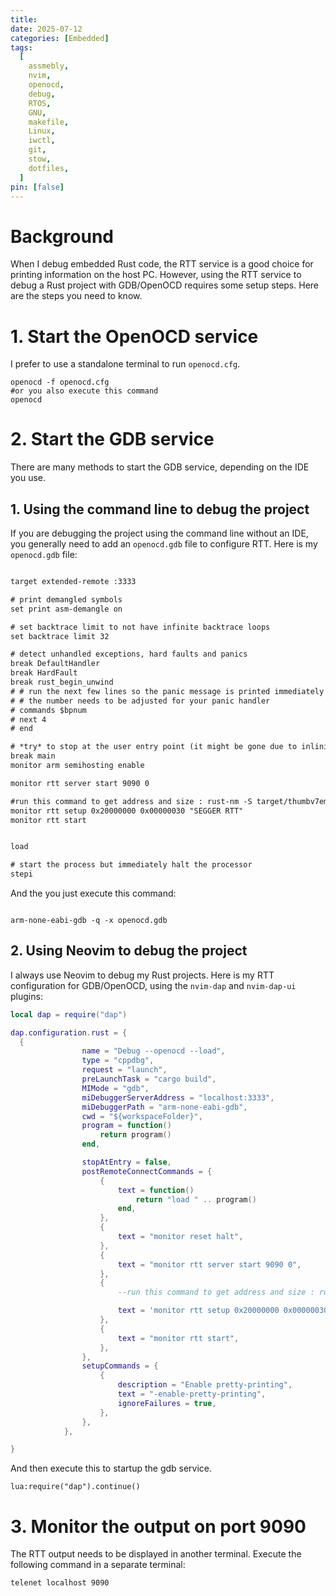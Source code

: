 ```yaml
---
title:
date: 2025-07-12
categories: [Embedded]
tags:
  [
    assmebly,
    nvim,
    openocd,
    debug,
    RTOS,
    GNU,
    makefile,
    Linux,
    iwctl,
    git,
    stow,
    dotfiles,
  ]
pin: [false]
---
```


# Background

When I debug embedded Rust code, the RTT service is a good choice for printing information on the host PC.
However, using the RTT service to debug a Rust project with GDB/OpenOCD requires some setup steps. Here are the steps you need to know.

# 1. Start the OpenOCD service

I prefer to use a standalone terminal to run `openocd.cfg`.

```shell
openocd -f openocd.cfg
#or you also execute this command
openocd
```

# 2. Start the GDB service

There are many methods to start the GDB service, depending on the IDE you use.

## 1. Using the command line to debug the project

If you are debugging the project using the command line without an IDE, you generally need to add an `openocd.gdb` file to configure RTT. Here is my `openocd.gdb` file:

```txt

target extended-remote :3333

# print demangled symbols
set print asm-demangle on

# set backtrace limit to not have infinite backtrace loops
set backtrace limit 32

# detect unhandled exceptions, hard faults and panics
break DefaultHandler
break HardFault
break rust_begin_unwind
# # run the next few lines so the panic message is printed immediately
# # the number needs to be adjusted for your panic handler
# commands $bpnum
# next 4
# end

# *try* to stop at the user entry point (it might be gone due to inlining)
break main
monitor arm semihosting enable

monitor rtt server start 9090 0

#run this command to get address and size : rust-nm -S target/thumbv7em-none-eabihf/debug/rtt_prints|grep RTT|awk '{print $1}'
monitor rtt setup 0x20000000 0x00000030 "SEGGER RTT"
monitor rtt start


load

# start the process but immediately halt the processor
stepi

```

And the you just execute this command:

```

arm-none-eabi-gdb -q -x openocd.gdb

```

## 2. Using Neovim to debug the project

I always use Neovim to debug my Rust projects. Here is my RTT configuration for GDB/OpenOCD, using the `nvim-dap` and `nvim-dap-ui` plugins:

```lua
local dap = require("dap")

dap.configuration.rust = {
  {
				name = "Debug --openocd --load",
				type = "cppdbg",
				request = "launch",
				preLaunchTask = "cargo build",
				MIMode = "gdb",
				miDebuggerServerAddress = "localhost:3333",
				miDebuggerPath = "arm-none-eabi-gdb",
				cwd = "${workspaceFolder}",
				program = function()
					return program()
				end,

				stopAtEntry = false,
				postRemoteConnectCommands = {
					{
						text = function()
							return "load " .. program()
						end,
					},
					{
						text = "monitor reset halt",
					},
					{
						text = "monitor rtt server start 9090 0",
					},
					{
						--run this command to get address and size : rust-nm -S target/thumbv7em-none-eabihf/debug/rtt_prints|grep RTT|awk '{print $1}'

						text = 'monitor rtt setup 0x20000000 0x00000030 "SEGGER RTT"',
					},
					{
						text = "monitor rtt start",
					},
				},
				setupCommands = {
					{
						description = "Enable pretty-printing",
						text = "-enable-pretty-printing",
						ignoreFailures = true,
					},
				},
			},

}

```

And then execute this to startup the gdb service.

```vim
lua:require("dap").continue()

```

# 3. Monitor the output on port 9090

The RTT output needs to be displayed in another terminal. Execute the following command in a separate terminal:

```shell
telenet localhost 9090
```
